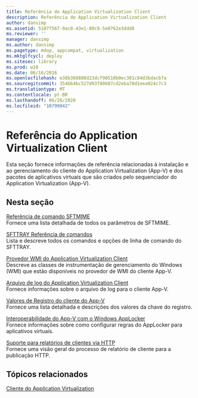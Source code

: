 ```yaml
---
title: Referência do Application Virtualization Client
description: Referência do Application Virtualization Client
author: dansimp
ms.assetid: 5107f567-9ac8-43e1-89c8-5e0762e3ddd8
ms.reviewer: ''
manager: dansimp
ms.author: dansimp
ms.pagetype: mdop, appcompat, virtualization
ms.mktglfcycl: deploy
ms.sitesec: library
ms.prod: w10
ms.date: 06/16/2016
ms.openlocfilehash: e38b368888d23dcf90510b0ec301c84d3bdacb7a
ms.sourcegitcommit: 354664bc527d93f80687cd2eba70d1eea024c7c3
ms.translationtype: MT
ms.contentlocale: pt-BR
ms.lasthandoff: 06/26/2020
ms.locfileid: "10799042"
---
```

# Referência do Application Virtualization Client


Esta seção fornece informações de referência relacionadas à instalação e ao gerenciamento do cliente do Application Virtualization (App-V) e dos pacotes de aplicativos virtuais que são criados pelo sequenciador do Application Virtualization (App-V).

## Nesta seção


<a href="" id="sftmime--command-reference"></a>[Referência de comando SFTMIME](sftmime--command-reference.md)  
Fornece uma lista detalhada de todos os parâmetros de SFTMIME.

<a href="" id="sfttray-command-reference"></a>[SFTTRAY Referência de comandos](sfttray-command-reference.md)  
Lista e descreve todos os comandos e opções de linha de comando do SFTTRAY.

<a href="" id="application-virtualization-client-wmi-provider"></a>[Provedor WMI do Application Virtualization Client](application-virtualization-client-wmi-provider.md)  
Descreve as classes de instrumentação de gerenciamento do Windows (WMI) que estão disponíveis no provedor de WMI do cliente App-V.

<a href="" id="log-file-for-the-application-virtualization-client"></a>[Arquivo de log do Application Virtualization Client](log-file-for-the-application-virtualization-client.md)  
Fornece informações sobre o arquivo de log para o cliente App-V.

<a href="" id="app-v-client-registry-values"></a>[Valores de Registro do cliente do App-V](app-v-client-registry-values-sp1.md)  
Fornece uma lista detalhada e descrições dos valores da chave do registro.

<a href="" id="app-v-interoperability-with-windows-applocker"></a>[Interoperabilidade do App-V com o Windows AppLocker](app-v-interoperability-with-windows-applocker.md)  
Fornece informações sobre como configurar regras do AppLocker para aplicativos virtuais.

<a href="" id="support-for-client-reporting-over-http"></a>[Suporte para relatórios de clientes via HTTP](support-for-client-reporting-over-http.md)  
Fornece uma visão geral do processo de relatório de cliente para a publicação HTTP.

## Tópicos relacionados


[Cliente do Application Virtualization](application-virtualization-client.md)

 

 






